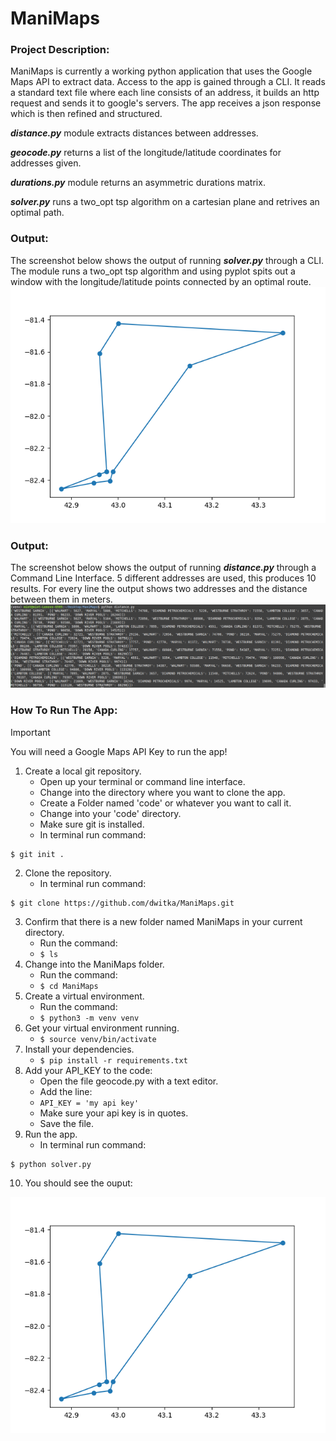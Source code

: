 # ManiMaps

### Project Description:
ManiMaps is currently a working python application that uses the Google Maps API to extract data. Access to the app is gained 
through a CLI. It reads a standard text file where each line consists of an address, it builds an http request and sends it to 
google's servers. The app receives a json response which is then refined and structured.

***distance.py*** module extracts distances between addresses.

***geocode.py*** returns a list of the longitude/latitude coordinates for addresses given.

***durations.py*** module returns an asymmetric durations matrix.

***solver.py*** runs a two_opt tsp algorithm on a cartesian plane and retrives an optimal path.

### Output:
The screenshot below shows the output of running ***solver.py*** through a CLI.
The module runs a two_opt tsp algorithm and using pyplot spits out a window with
the longitude/latitude points connected by an optimal route.
![Screenshot of the output using a CLI](Figure_1.png)

### Output:
The screenshot below shows the output of running ***distance.py*** through a Command Line Interface.
5 different addresses are used, this produces 10 results. For every line the output shows two addresses 
and the distance between them in meters.
![Screenshot of the output using a CLI](output.png)

### How To Run The App:
> [!IMPORTANT]
> You will need a Google Maps API Key to run the app!
1. Create a local git repository.
    - Open up your terminal or command line interface.
    - Change into the directory where you want to clone the app.
    - Create a Folder named 'code' or whatever you want to call it.
    - Change into your 'code' directory.
    - Make sure git is installed.
    - In terminal run command:
```
$ git init .
```
2. Clone the repository.
    - In terminal run command:
```
$ git clone https://github.com/dwitka/ManiMaps.git
```
3. Confirm that there is a new folder named ManiMaps in your current directory.
    - Run the command:
    - ```$ ls```
4. Change into the ManiMaps folder.
    - Run the command:
    - ```$ cd ManiMaps```
5. Create a virtual environment.
    - Run the command:
    - ```$ python3 -m venv venv```
6. Get your virtual environment running.
    - ```$ source venv/bin/activate```
7. Install your dependencies.
    - ```$ pip install -r requirements.txt```
8. Add your API_KEY to the code:
    - Open the file geocode.py with a text editor.
    - Add the line:
    - ```API_KEY = 'my api key'```
    - Make sure your api key is in quotes.
    - Save the file.
9. Run the app.
    - In terminal run command:
```
$ python solver.py
```
10. You should see the ouput:

![Screenshot of the output using a CLI](Figure_1.png)
